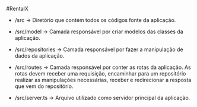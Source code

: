 #RentalX

- /src -> Diretório que contém todos os códigos fonte da aplicação.
  
- /src/model -> Camada responsável por criar modelos das classes da aplicação.

- /src/repositories -> Camada responsável por fazer a manipulação de dados da aplicação.
  
- /src/routes -> Camada responsável por conter as rotas da aplicação. As rotas devem receber uma requisição, encaminhar para um repositório realizar as manipulações necessárias, receber e redirecionar a resposta que vem do repositório.

- /src/server.ts -> Arquivo utilizado como servidor principal da aplicação.